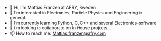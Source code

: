 - 👋 Hi, I’m Mattias Franzen at AFRY, Sweden
- 👀 I’m interested in Electronics, Particle Physics and Engineering in general. 
- 🌱 I’m currently learning Python, C, C++ and several Electronics-software
- 💞️ I’m looking to collaborate on In House projects...
- 📫 How to reach me: Mattias.franzen@afry.com

<!---
MattiasFranzenAFRY/MattiasFranzenAFRY is a ✨ special ✨ repository because its `README.md` (this file) appears on your GitHub profile.
You can click the Preview link to take a look at your changes.
--->
